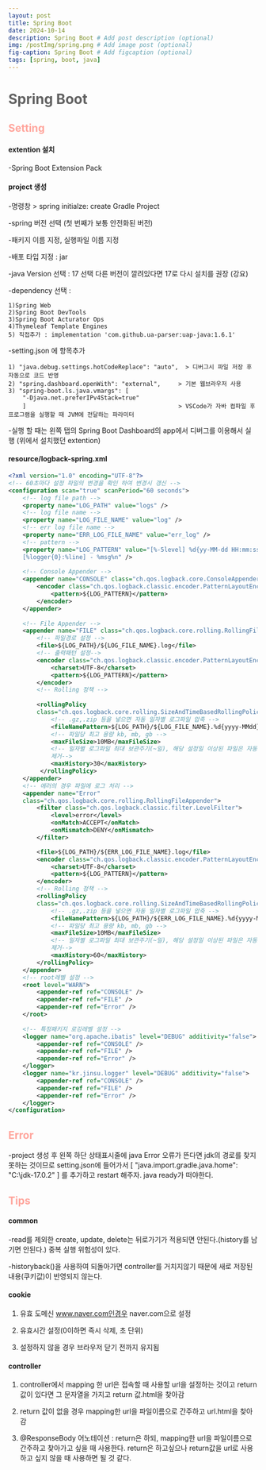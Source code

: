 ```yaml
---
layout: post
title: Spring Boot
date: 2024-10-14
description: Spring Boot # Add post description (optional)
img: /postImg/spring.png # Add image post (optional)
fig-caption: Spring Boot # Add figcaption (optional)
tags: [spring, boot, java]
---
```

# <span style="color:#616161; font-weight:bold;">Spring Boot</span>

## <span style="color:#ffa59c; font-weight:bold;">Setting</span>
#### extention 설치
-Spring Boot Extension Pack   

#### project 생성
-명령창 > spring initialze: create Gradle Project   

-spring 버전 선택 (첫 번째가 보통 안전화된 버전)   

-패키지 이름 지정, 실행파일 이름 지정   

-배포 타입 지정 : jar   

-java Version 선택  : 17 선택 다른 버전이 깔려있다면 17로 다시 설치를 권장 (강요)   

-dependency 선택 :   

    1)Spring Web
    2)Spring Boot DevTools   
    3)Spring Boot Acturator Ops   
    4)Thymeleaf Template Engines   
    5) 직접추가 : implementation 'com.github.ua-parser:uap-java:1.6.1'


-setting.json 에 항목추가
    
    1) "java.debug.settings.hotCodeReplace": "auto",  > 디버그시 파일 저장 후 자동으로 코드 반영
    2) "spring.dashboard.openWith": "external",     > 기본 웹브라우저 사용
    3) "spring-boot.ls.java.vmargs": [
        "-Djava.net.preferIPv4Stack=true"
        ]                                           > VSCode가 자바 컴파일 후 프로그램을 실행할 때 JVM에 전달하는 파라미터   



-실행 할 때는 왼쪽 탭의 Spring Boot Dashboard의 app에서 디버그를 이용해서 실행 (위에서 설치했던 extention)   

#### resource/logback-spring.xml   
```xml
<?xml version="1.0" encoding="UTF-8"?>
<!-- 60초마다 설정 파일의 변경을 확인 하여 변경시 갱신 -->
<configuration scan="true" scanPeriod="60 seconds">
    <!-- log file path -->
    <property name="LOG_PATH" value="logs" />
    <!-- log file name -->
    <property name="LOG_FILE_NAME" value="log" />
    <!-- err log file name -->
    <property name="ERR_LOG_FILE_NAME" value="err_log" />
    <!-- pattern -->
    <property name="LOG_PATTERN" value="[%-5level] %d{yy-MM-dd HH:mm:ss}
    [%logger{0}:%line] - %msg%n" />
 
    <!-- Console Appender -->
    <appender name="CONSOLE" class="ch.qos.logback.core.ConsoleAppender">
        <encoder class="ch.qos.logback.classic.encoder.PatternLayoutEncoder">
            <pattern>${LOG_PATTERN}</pattern>
        </encoder>
    </appender>
 
    <!-- File Appender -->
    <appender name="FILE" class="ch.qos.logback.core.rolling.RollingFileAppender">
        <!-- 파일경로 설정 -->
        <file>${LOG_PATH}/${LOG_FILE_NAME}.log</file>
        <!-- 출력패턴 설정-->
        <encoder class="ch.qos.logback.classic.encoder.PatternLayoutEncoder">
            <charset>UTF-8</charset>
            <pattern>${LOG_PATTERN}</pattern>
        </encoder>
        <!-- Rolling 정책 -->
        
        <rollingPolicy
        class="ch.qos.logback.core.rolling.SizeAndTimeBasedRollingPolicy">
            <!-- .gz,.zip 등을 넣으면 자동 일자별 로그파일 압축 -->
            <fileNamePattern>${LOG_PATH}/${LOG_FILE_NAME}.%d{yyyy-MMdd}_%i.log</fileNamePattern>
            <!-- 파일당 최고 용량 kb, mb, gb -->
            <maxFileSize>10MB</maxFileSize>
            <!-- 일자별 로그파일 최대 보관주기(~일), 해당 설정일 이상된 파일은 자동으로
            제거-->
            <maxHistory>30</maxHistory>
         </rollingPolicy>
    </appender>
    <!-- 에러의 경우 파일에 로그 처리 -->
    <appender name="Error"
    class="ch.qos.logback.core.rolling.RollingFileAppender">
        <filter class="ch.qos.logback.classic.filter.LevelFilter">
            <level>error</level>
            <onMatch>ACCEPT</onMatch>
            <onMismatch>DENY</onMismatch>
        </filter>

        <file>${LOG_PATH}/${ERR_LOG_FILE_NAME}.log</file>
        <encoder class="ch.qos.logback.classic.encoder.PatternLayoutEncoder">
            <charset>UTF-8</charset>
            <pattern>${LOG_PATTERN}</pattern>
        </encoder>
        <!-- Rolling 정책 -->
        <rollingPolicy
        class="ch.qos.logback.core.rolling.SizeAndTimeBasedRollingPolicy">
            <!-- .gz,.zip 등을 넣으면 자동 일자별 로그파일 압축 -->
            <fileNamePattern>${LOG_PATH}/${ERR_LOG_FILE_NAME}.%d{yyyy-MMdd}_%i.log</fileNamePattern>
            <!-- 파일당 최고 용량 kb, mb, gb -->
            <maxFileSize>10MB</maxFileSize>
            <!-- 일자별 로그파일 최대 보관주기(~일), 해당 설정일 이상된 파일은 자동으로
            제거-->
            <maxHistory>60</maxHistory>
        </rollingPolicy>
    </appender>
    <!-- root레벨 설정 -->
    <root level="WARN">
        <appender-ref ref="CONSOLE" />
        <appender-ref ref="FILE" />
        <appender-ref ref="Error" />
    </root>
   
    <!-- 특정패키지 로깅레벨 설정 -->
    <logger name="org.apache.ibatis" level="DEBUG" additivity="false">
        <appender-ref ref="CONSOLE" />
        <appender-ref ref="FILE" />
        <appender-ref ref="Error" />
    </logger>
    <logger name="kr.jinsu.logger" level="DEBUG" additivity="false">
        <appender-ref ref="CONSOLE" />
        <appender-ref ref="FILE" />
        <appender-ref ref="Error" />
    </logger>
</configuration>
```

## <span style="color:#ffa59c; font-weight:bold;">Error</span>
-project 생성 후 왼쪽 하단 상태표시줄에 java Error 오류가 뜬다면 jdk의 경로를 찾지 못하는 것이므로 setting.json에 들어가서 [ "java.import.gradle.java.home": "C:\\jdk-17.0.2" ] 를 추가하고 restart 해주자. java ready가 떠야한다.   

## <span style="color:#ffa59c; font-weight:bold;">Tips</span>

#### common

-read를 제외한 create, update, delete는 뒤로가기가 적용되면 안된다.(history를 남기면 안된다.) 중복 실행 위험성이 있다.   

-historyback()을 사용하여 되돌아가면 controller를 거치지않기 때문에 새로 저장된 내용(쿠키값)이 반영되지 않는다.   

#### cookie

1) 유효 도메신 www.naver.com인경우 naver.com으로 설정   

2) 유효시간 설정(0이하면 즉시 삭제, 초 단위)   

3) 설정하지 않을 경우 브라우저 닫기 전까지 유지됨   

#### controller
1) controller에서 mapping 한 url은 접속할 때 사용할 url을 설정하는 것이고 return값이 있다면 그 문자열을 가지고 return 값.html을 찾아감 

2) return 값이 없을 경우 mapping한 url을 파일이름으로 간주하고 url.html을 찾아감

3) @ResponseBody 어노테이션 : return은 하되, mapping한 url을 파일이름으로 간주하고 찾아가고 싶을 때 사용한다. return은 하고싶으나 return값을 url로 사용하고 싶지 않을 때 사용하면 될 것 같다. 

